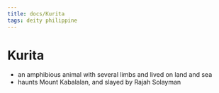 ```yaml
---
title: docs/Kurita
tags: deity philippine
---
```


# Kurita
- an amphibious animal with several limbs and lived on land and sea
- haunts Mount Kabalalan, and slayed by Rajah Solayman